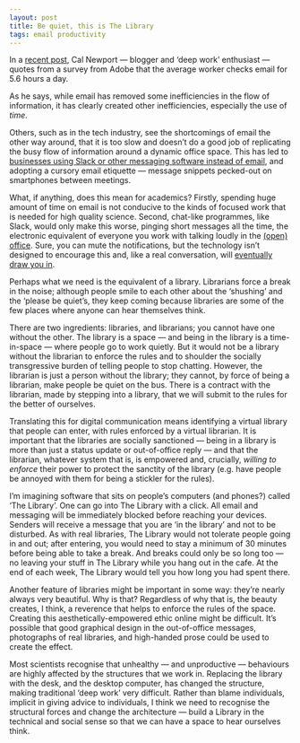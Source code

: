 ```yaml
---
layout: post
title: Be quiet, this is The Library
tags: email productivity 
---
```


In a [recent post](http://calnewport.com/blog/2018/10/09/the-average-user-checks-email-5-6-hours-per-weekday-this-is-not-good/), Cal Newport — blogger and ‘deep work’ enthusiast — quotes from a survey from Adobe that the average worker checks email for 5.6 hours a day. 

As he says, while email has removed some inefficiencies in the flow of information, it has clearly created other inefficiencies, especially the use of _time_. 

Others, such as in the tech industry, see the shortcomings of email the other way around, that it is too slow and doesn’t do a good job of replicating the busy flow of information around a dynamic office space. This has led to [businesses using Slack or other messaging software instead of email](https://tech.co/slack-replacing-email-workplace-2018-08), and adopting a cursory email etiquette — message snippets pecked-out on smartphones between meetings. 

What, if anything, does this mean for academics? Firstly, spending huge amount of time on email is not conducive to the kinds of focused work that is needed for high quality science. Second, chat-like programmes, like Slack, would only make this worse, pinging short messages all the time, the electronic equivalent of everyone you work with talking loudly in the [(open) office](https://www.theguardian.com/higher-education-network/2015/oct/16/the-open-plan-university-noisy-nightmare-or-buzzing-ideas-hub). Sure, you can mute the notifications, but the technology isn’t designed to encourage this and, like a real conversation, will [eventually draw you in](https://www.inc.com/minda-zetlin/facebook-messenger-hangouts-whatsapp-how-to-deal-with-messaging-app-overload.html). 

Perhaps what we need is the equivalent of a library. Librarians force a break in the noise; although people smile to each other about the ‘shushing’ and the ‘please be quiet’s, they keep coming because libraries are some of the few places where anyone can hear themselves think. 

There are two ingredients: libraries, and librarians; you cannot have one without the other. The library is a space — and being in the library is a time-in-space — where people go to work quietly. But it would not be a library without the librarian to enforce the rules and to shoulder the socially transgressive burden of telling people to stop chatting. However, the librarian is just a person without the library; they cannot, by force of being a librarian, make people be quiet on the bus. There is a contract with the librarian, made by stepping into a library, that we will submit to the rules for the better of ourselves. 

Translating this for digital communication means identifying a virtual library that people can enter, with rules enforced by a virtual librarian. It is important that the libraries are socially sanctioned — being in a library is more than just a status update or out-of-office reply — and that the librarian, whatever system that is, is empowered and, crucially, _willing to enforce_ their power to protect the sanctity of the library (e.g. have people be annoyed with them for being a stickler for the rules). 

I’m imagining software that sits on people’s computers (and phones?) called ‘The Library’. One can go into The Library with a click. All email and messaging will be immediately blocked before reaching your devices. Senders will receive a message that you are ‘in the library’ and not to be disturbed. As with real libraries, The Library would not tolerate people going in and out; after entering, you would need to stay a minimum of 30 minutes before being able to take a break. And breaks could only be so long too — no leaving your stuff in The Library while you hang out in the cafe. At the end of each week, The Library would tell you how long you had spent there. 

Another feature of libraries might be important in some way: they’re nearly always very beautiful. Why is that? Regardless of why that is, the beauty creates, I think, a reverence that helps to enforce the rules of the space. Creating this aesthetically-empowered ethic online might be difficult. It’s possible that good graphical design in the out-of-office messages, photographs of real libraries, and high-handed prose could be used to create the effect. 

Most scientists recognise that unhealthy — and unproductive — behaviours are highly affected by the structures that we work in. Replacing the library with the desk, and the desktop computer, has changed the structure, making traditional ‘deep work’ very difficult. Rather than blame individuals, implicit in giving advice to individuals, I think we need to recognise the structural forces and change the architecture — build a Library in the technical and social sense so that we can have a space to hear ourselves think. 